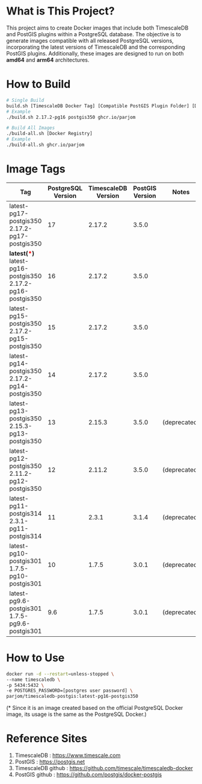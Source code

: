 # What is This Project?

This project aims to create Docker images that include both TimescaleDB and PostGIS plugins within a PostgreSQL database. The objective is to generate images compatible with all released PostgreSQL versions, incorporating the latest versions of TimescaleDB and the corresponding PostGIS plugins. Additionally, these images are designed to run on both **amd64** and **arm64** architectures.

# How to Build

```bash
# Single Build
build.sh [TimescaleDB Docker Tag] [Compatible PostGIS Plugin Folder] [Docker Registry]
# Example
./build.sh 2.17.2-pg16 postgis350 ghcr.io/parjom

# Build All Images
./build-all.sh [Docker Registry]
# Example
./build-all.sh ghcr.io/parjom
```

# Image Tags
|Tag|PostgreSQL Version|TimescaleDB Version|PostGIS Version|Notes|
|---|------|---|---|---|
|latest-pg17-postgis350<br/>2.17.2-pg17-postgis350|17|2.17.2|3.5.0||
|**latest(<font color="red">*</font>)**<br/>latest-pg16-postgis350<br/>2.17.2-pg16-postgis350|16|2.17.2|3.5.0||
|latest-pg15-postgis350<br/>2.17.2-pg15-postgis350|15|2.17.2|3.5.0||
|latest-pg14-postgis350<br/>2.17.2-pg14-postgis350|14|2.17.2|3.5.0||
|latest-pg13-postgis350<br/>2.15.3-pg13-postgis350|13|2.15.3|3.5.0|(deprecated)|
|latest-pg12-postgis350<br/>2.11.2-pg12-postgis350|12|2.11.2|3.5.0|(deprecated)|
|latest-pg11-postgis314<br/>2.3.1-pg11-postgis314|11|2.3.1|3.1.4|(deprecated)|
|latest-pg10-postgis301<br/>1.7.5-pg10-postgis301|10|1.7.5|3.0.1|(deprecated)|
|latest-pg9.6-postgis301<br/>1.7.5-pg9.6-postgis301|9.6|1.7.5|3.0.1|(deprecated)|

# How to Use
```bash
docker run -d --restart=unless-stopped \
--name timescaledb \
-p 5434:5432 \
-e POSTGRES_PASSWORD=[postgres user password] \
parjom/timescaledb-postgis:latest-pg16-postgis350
```
(* Since it is an image created based on the official PostgreSQL Docker image, its usage is the same as the PostgreSQL Docker.)

# Reference Sites
1. TimescaleDB : https://www.timescale.com
2. PostGIS : https://postgis.net
3. TimescaleDB github : https://github.com/timescale/timescaledb-docker
4. PostGIS github : https://github.com/postgis/docker-postgis
